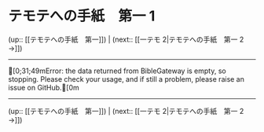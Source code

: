 # テモテへの手紙　第一 1

(up:: [[テモテへの手紙　第一]]) | (next:: [[一テモ 2|テモテへの手紙　第一 2 →]])

***
[0;31;49mError: the data returned from BibleGateway is empty, so stopping. Please check your usage, and if still a problem, please raise an issue on GitHub.[0m

***

(up:: [[テモテへの手紙　第一]]) | (next:: [[一テモ 2|テモテへの手紙　第一 2 →]])
